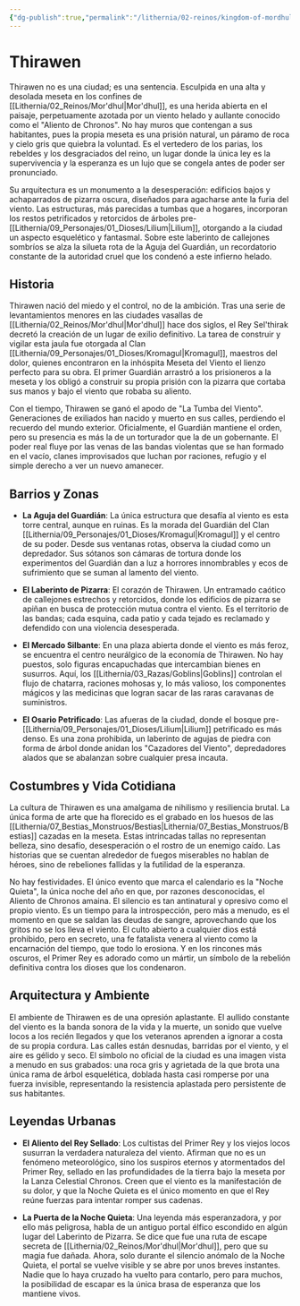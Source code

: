 ```yaml
---
{"dg-publish":true,"permalink":"/lithernia/02-reinos/kingdom-of-mordhul/thirawen/","title":"Thirawen","tags":["lithernia","ciudad","Mor'dhul"]}
---
```


# Thirawen

Thirawen no es una ciudad; es una sentencia. Esculpida en una alta y desolada meseta en los confines de [[Lithernia/02_Reinos/Mor'dhul\|Mor'dhul]], es una herida abierta en el paisaje, perpetuamente azotada por un viento helado y aullante conocido como el "Aliento de Chronos". No hay muros que contengan a sus habitantes, pues la propia meseta es una prisión natural, un páramo de roca y cielo gris que quiebra la voluntad. Es el vertedero de los parias, los rebeldes y los desgraciados del reino, un lugar donde la única ley es la supervivencia y la esperanza es un lujo que se congela antes de poder ser pronunciado.

Su arquitectura es un monumento a la desesperación: edificios bajos y achaparrados de pizarra oscura, diseñados para agacharse ante la furia del viento. Las estructuras, más parecidas a tumbas que a hogares, incorporan los restos petrificados y retorcidos de árboles pre-[[Lithernia/09_Personajes/01_Dioses/Lilium\|Lilium]], otorgando a la ciudad un aspecto esquelético y fantasmal. Sobre este laberinto de callejones sombríos se alza la silueta rota de la Aguja del Guardián, un recordatorio constante de la autoridad cruel que los condenó a este infierno helado.

## Historia

Thirawen nació del miedo y el control, no de la ambición. Tras una serie de levantamientos menores en las ciudades vasallas de [[Lithernia/02_Reinos/Mor'dhul\|Mor'dhul]] hace dos siglos, el Rey Sel'thirak decretó la creación de un lugar de exilio definitivo. La tarea de construir y vigilar esta jaula fue otorgada al Clan [[Lithernia/09_Personajes/01_Dioses/Kromagul\|Kromagul]], maestros del dolor, quienes encontraron en la inhóspita Meseta del Viento el lienzo perfecto para su obra. El primer Guardián arrastró a los prisioneros a la meseta y los obligó a construir su propia prisión con la pizarra que cortaba sus manos y bajo el viento que robaba su aliento.

Con el tiempo, Thirawen se ganó el apodo de "La Tumba del Viento". Generaciones de exiliados han nacido y muerto en sus calles, perdiendo el recuerdo del mundo exterior. Oficialmente, el Guardián mantiene el orden, pero su presencia es más la de un torturador que la de un gobernante. El poder real fluye por las venas de las bandas violentas que se han formado en el vacío, clanes improvisados que luchan por raciones, refugio y el simple derecho a ver un nuevo amanecer.

## Barrios y Zonas

- **La Aguja del Guardián**: La única estructura que desafía al viento es esta torre central, aunque en ruinas. Es la morada del Guardián del Clan [[Lithernia/09_Personajes/01_Dioses/Kromagul\|Kromagul]] y el centro de su poder. Desde sus ventanas rotas, observa la ciudad como un depredador. Sus sótanos son cámaras de tortura donde los experimentos del Guardián dan a luz a horrores innombrables y ecos de sufrimiento que se suman al lamento del viento.

- **El Laberinto de Pizarra**: El corazón de Thirawen. Un entramado caótico de callejones estrechos y retorcidos, donde los edificios de pizarra se apiñan en busca de protección mutua contra el viento. Es el territorio de las bandas; cada esquina, cada patio y cada tejado es reclamado y defendido con una violencia desesperada.

- **El Mercado Silbante**: En una plaza abierta donde el viento es más feroz, se encuentra el centro neurálgico de la economía de Thirawen. No hay puestos, solo figuras encapuchadas que intercambian bienes en susurros. Aquí, los [[Lithernia/03_Razas/Goblins\|Goblins]] controlan el flujo de chatarra, raciones mohosas y, lo más valioso, los componentes mágicos y las medicinas que logran sacar de las raras caravanas de suministros.

- **El Osario Petrificado**: Las afueras de la ciudad, donde el bosque pre-[[Lithernia/09_Personajes/01_Dioses/Lilium\|Lilium]] petrificado es más denso. Es una zona prohibida, un laberinto de agujas de piedra con forma de árbol donde anidan los "Cazadores del Viento", depredadores alados que se abalanzan sobre cualquier presa incauta.

## Costumbres y Vida Cotidiana

La cultura de Thirawen es una amalgama de nihilismo y resiliencia brutal. La única forma de arte que ha florecido es el grabado en los huesos de las [[Lithernia/07_Bestias_Monstruos/Bestias\|Lithernia/07_Bestias_Monstruos/Bestias]] cazadas en la meseta. Estas intrincadas tallas no representan belleza, sino desafío, desesperación o el rostro de un enemigo caído. Las historias que se cuentan alrededor de fuegos miserables no hablan de héroes, sino de rebeliones fallidas y la futilidad de la esperanza.

No hay festividades. El único evento que marca el calendario es la "Noche Quieta", la única noche del año en que, por razones desconocidas, el Aliento de Chronos amaina. El silencio es tan antinatural y opresivo como el propio viento. Es un tiempo para la introspección, pero más a menudo, es el momento en que se saldan las deudas de sangre, aprovechando que los gritos no se los lleva el viento. El culto abierto a cualquier dios está prohibido, pero en secreto, una fe fatalista venera al viento como la encarnación del tiempo, que todo lo erosiona. Y en los rincones más oscuros, el Primer Rey es adorado como un mártir, un símbolo de la rebelión definitiva contra los dioses que los condenaron.

## Arquitectura y Ambiente

El ambiente de Thirawen es de una opresión aplastante. El aullido constante del viento es la banda sonora de la vida y la muerte, un sonido que vuelve locos a los recién llegados y que los veteranos aprenden a ignorar a costa de su propia cordura. Las calles están desnudas, barridas por el viento, y el aire es gélido y seco. El símbolo no oficial de la ciudad es una imagen vista a menudo en sus grabados: una roca gris y agrietada de la que brota una única rama de árbol esquelética, doblada hasta casi romperse por una fuerza invisible, representando la resistencia aplastada pero persistente de sus habitantes.

## Leyendas Urbanas

- **El Aliento del Rey Sellado**: Los cultistas del Primer Rey y los viejos locos susurran la verdadera naturaleza del viento. Afirman que no es un fenómeno meteorológico, sino los suspiros eternos y atormentados del Primer Rey, sellado en las profundidades de la tierra bajo la meseta por la Lanza Celestial Chronos. Creen que el viento es la manifestación de su dolor, y que la Noche Quieta es el único momento en que el Rey reúne fuerzas para intentar romper sus cadenas.

- **La Puerta de la Noche Quieta**: Una leyenda más esperanzadora, y por ello más peligrosa, habla de un antiguo portal élfico escondido en algún lugar del Laberinto de Pizarra. Se dice que fue una ruta de escape secreta de [[Lithernia/02_Reinos/Mor'dhul\|Mor'dhul]], pero que su magia fue dañada. Ahora, solo durante el silencio anómalo de la Noche Quieta, el portal se vuelve visible y se abre por unos breves instantes. Nadie que lo haya cruzado ha vuelto para contarlo, pero para muchos, la posibilidad de escapar es la única brasa de esperanza que los mantiene vivos.